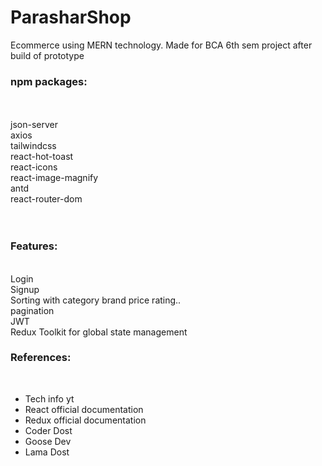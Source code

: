 # ParasharShop
Ecommerce using MERN technology. Made for BCA 6th sem project after build of prototype</br>

<h3>npm packages:</h3></br>
</br>
json-server</br>
axios</br>
tailwindcss</br>
react-hot-toast</br>
react-icons</br>
react-image-magnify</br>
antd</br>
react-router-dom</br>

</br>
</br>
<h3>Features:</h3></br>
Login </br>
Signup</br>
Sorting with category brand price rating..</br>
pagination</br>
JWT</br>
Redux Toolkit for global state management</br>

<h3>References:</h3></br>
<ul>
  <li>Tech info yt</li>
  <li>React official documentation</li>
  <li>Redux official documentation</li>
  <li>Coder Dost</li>
  <li>Goose Dev</li>
  <li>Lama Dost</li>
</ul>



